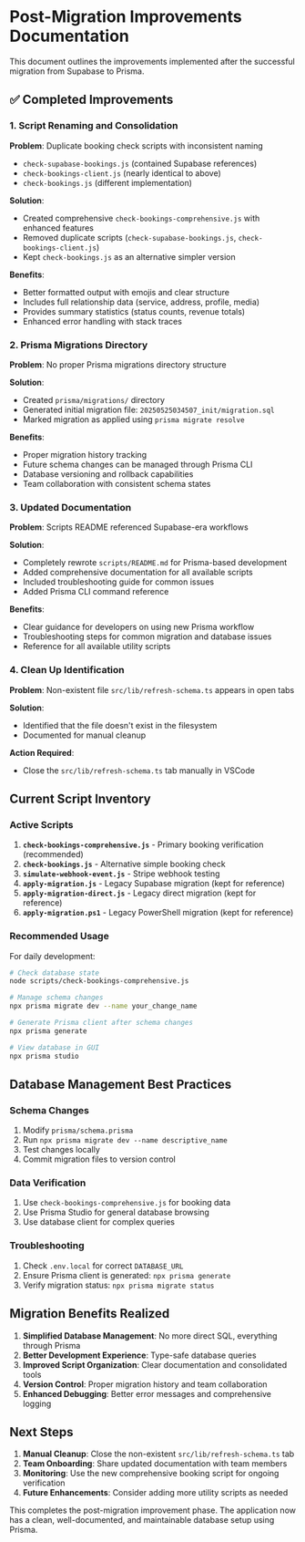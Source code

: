 # Post-Migration Improvements Documentation

This document outlines the improvements implemented after the successful migration from Supabase to Prisma.

## ✅ Completed Improvements

### 1. Script Renaming and Consolidation

**Problem**: Duplicate booking check scripts with inconsistent naming
- `check-supabase-bookings.js` (contained Supabase references)
- `check-bookings-client.js` (nearly identical to above)
- `check-bookings.js` (different implementation)

**Solution**: 
- Created comprehensive `check-bookings-comprehensive.js` with enhanced features
- Removed duplicate scripts (`check-supabase-bookings.js`, `check-bookings-client.js`)
- Kept `check-bookings.js` as an alternative simpler version

**Benefits**:
- Better formatted output with emojis and clear structure
- Includes full relationship data (service, address, profile, media)
- Provides summary statistics (status counts, revenue totals)
- Enhanced error handling with stack traces

### 2. Prisma Migrations Directory

**Problem**: No proper Prisma migrations directory structure

**Solution**: 
- Created `prisma/migrations/` directory
- Generated initial migration file: `20250525034507_init/migration.sql`
- Marked migration as applied using `prisma migrate resolve`

**Benefits**:
- Proper migration history tracking
- Future schema changes can be managed through Prisma CLI
- Database versioning and rollback capabilities
- Team collaboration with consistent schema states

### 3. Updated Documentation

**Problem**: Scripts README referenced Supabase-era workflows

**Solution**: 
- Completely rewrote `scripts/README.md` for Prisma-based development
- Added comprehensive documentation for all available scripts
- Included troubleshooting guide for common issues
- Added Prisma CLI command reference

**Benefits**:
- Clear guidance for developers on using new Prisma workflow
- Troubleshooting steps for common migration and database issues
- Reference for all available utility scripts

### 4. Clean Up Identification

**Problem**: Non-existent file `src/lib/refresh-schema.ts` appears in open tabs

**Solution**: 
- Identified that the file doesn't exist in the filesystem
- Documented for manual cleanup

**Action Required**: 
- Close the `src/lib/refresh-schema.ts` tab manually in VSCode

## Current Script Inventory

### Active Scripts
1. **`check-bookings-comprehensive.js`** - Primary booking verification (recommended)
2. **`check-bookings.js`** - Alternative simple booking check
3. **`simulate-webhook-event.js`** - Stripe webhook testing
4. **`apply-migration.js`** - Legacy Supabase migration (kept for reference)
5. **`apply-migration-direct.js`** - Legacy direct migration (kept for reference)
6. **`apply-migration.ps1`** - Legacy PowerShell migration (kept for reference)

### Recommended Usage

For daily development:
```bash
# Check database state
node scripts/check-bookings-comprehensive.js

# Manage schema changes
npx prisma migrate dev --name your_change_name

# Generate Prisma client after schema changes
npx prisma generate

# View database in GUI
npx prisma studio
```

## Database Management Best Practices

### Schema Changes
1. Modify `prisma/schema.prisma`
2. Run `npx prisma migrate dev --name descriptive_name`
3. Test changes locally
4. Commit migration files to version control

### Data Verification
1. Use `check-bookings-comprehensive.js` for booking data
2. Use Prisma Studio for general database browsing
3. Use database client for complex queries

### Troubleshooting
1. Check `.env.local` for correct `DATABASE_URL`
2. Ensure Prisma client is generated: `npx prisma generate`
3. Verify migration status: `npx prisma migrate status`

## Migration Benefits Realized

1. **Simplified Database Management**: No more direct SQL, everything through Prisma
2. **Better Development Experience**: Type-safe database queries
3. **Improved Script Organization**: Clear documentation and consolidated tools
4. **Version Control**: Proper migration history and team collaboration
5. **Enhanced Debugging**: Better error messages and comprehensive logging

## Next Steps

1. **Manual Cleanup**: Close the non-existent `src/lib/refresh-schema.ts` tab
2. **Team Onboarding**: Share updated documentation with team members
3. **Monitoring**: Use the new comprehensive booking script for ongoing verification
4. **Future Enhancements**: Consider adding more utility scripts as needed

This completes the post-migration improvement phase. The application now has a clean, well-documented, and maintainable database setup using Prisma.